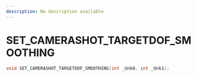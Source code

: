 ```yaml
---
description: No description available 
---
```


# SET_CAMERASHOT_TARGETDOF_SMOOTHING

```cpp
void SET_CAMERASHOT_TARGETDOF_SMOOTHING(int _Unk0, int _Unk1);
```